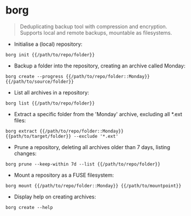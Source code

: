 # borg

> Deduplicating backup tool with compression and encryption.
> Supports local and remote backups, mountable as filesystems.

- Initialise a (local) repository:

`borg init {{/path/to/repo/folder}}`

- Backup a folder into the repository, creating an archive called Monday:

`borg create --progress {{/path/to/repo/folder::Monday}} {{/path/to/source/folder}}`

- List all archives in a repository:

`borg list {{/path/to/repo/folder}}`

- Extract a specific folder from the 'Monday' archive, excluding all *.ext files:

`borg extract {{/path/to/repo/folder::Monday}} {{path/to/target/folder}} --exclude '*.ext'`

- Prune a repository, deleting all archives older than 7 days, listing changes:

`borg prune --keep-within 7d --list {{/path/to/repo/folder}}`

- Mount a repository as a FUSE filesystem:

`borg mount {{/path/to/repo/folder::Monday}} {{/path/to/mountpoint}}`

- Display help on creating archives:

`borg create --help`
